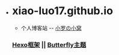 - # xiao-luo17.github.io

  - 个人博客站 -- <a href="https://xiao-luo17.github.io">小罗の小窝</a>

  ### <a href="https://github.com/hexojs/hexo">Hexo框架</a> || <a href="https://github.com/jerryc127/hexo-theme-butterfly">Butterfly主题</a>